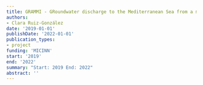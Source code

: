 ```yaml
---
title: GRAMMI - GRoundwater discharge to the Mediterranean Sea from a microbial perspective: Diversity, functioning and connectivity at the terrestrial-marine interface
authors:
- Clara Ruiz-González
date: '2019-01-01'
publishDate: '2022-01-01'
publication_types:
- project
funding: 'MICINN'
start: '2019'
end: '2022'
summary: "Start: 2019 End: 2022"
abstract: ''
--- 
```


